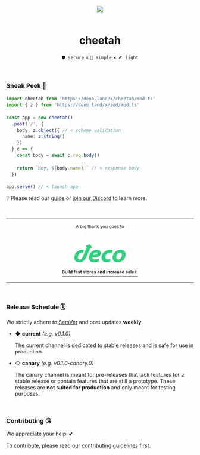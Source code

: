 <div align='center'>
  <img src='https://cheetah.mod.land/cheetah.svg' width='128px' />
  <br>
  <br>
  <h1>cheetah</h1>
</div>

<div align='center'>
  <p><code>🛡️ secure</code> × <code>💎 simple</code> × <code>🪶 light</code></p>
</div>

<br>

### Sneak Peek 👾

```ts
import cheetah from 'https://deno.land/x/cheetah/mod.ts'
import { z } from 'https://deno.land/x/zod/mod.ts'

const app = new cheetah()
  .post('/', {
    body: z.object({ // < scheme validation
      name: z.string()
    })
  } c => {
    const body = await c.req.body()

    return `Hey, ${body.name}!` // < response body
  })

app.serve() // < launch app
```

❔ Please read our [guide](https://cheetah.mod.land) or [join our Discord](https://discord.gg/2rCya9EWGv) to learn more.

<br>

---

<div align='center'>
  <sup>A big thank you goes to</sup>

  <br>
  <br>
  <br>

  <a href='https://deco.cx'>
    <img src='https://github.com/azurystudio/cheetah/blob/dev/.github/sponsors/deco.svg?raw=true' height='48px' />
    <br>
    <br>
    <a href='https://deco.cx'><sup><b>Build fast stores and increase sales.</b></sup></a>
  </a>
</div>

---

<br>

### Release Schedule 🗓️

We strictly adhere to [SemVer](https://semver.org) and post updates **weekly**.

- ◆ **current** *(e.g. v0.1.0)*

  The current channel is dedicated to stable releases and is safe for use in production.

- ◇ **canary** *(e.g. v0.1.0-canary.0)*

  The canary channel is meant for pre-releases that lack features for a stable release or contain features that are still a prototype. These releases are **not suited for production** and only meant for testing purposes.

<br>

### Contributing 😘

We appreciate your help! 💕

To contribute, please read our [contributing guidelines](https://github.com/azurystudio/cheetah/blob/dev/contributing.md)
first.
